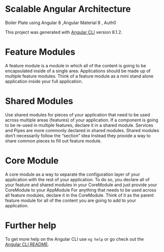 # Scalable Angular Architecture
Boiler Plate using Angular 8 ,Angular Material 8 , Auth0 

This project was generated with [Angular CLI](https://github.com/angular/angular-cli) version 8.1.2.

# Feature Modules
A feature module is a module in which all of the content is going to be encapsulated inside of a single area.
Applications should be made up of multiple feature modules.
Think of a feature module as a mini stand alone application inside your full application.
# Shared Modules
Use shared modules for pieces of your application that need to be used across multiple areas (features) of your application.
If a component is going to be re-used in multiple features, declare it in a shared module.
Services and Pipes are more commonly declared in shared modules.
Shared modules don’t necessarily follow the “section” idea  Instead they provide a way to share common pieces to fill out feature module.
# Core Module
A core module as a way to separate the configuration layer of your application with the rest of your application.
To do so, you declare all of your feature and shared modules in your CoreModule and just provide your CoreModule to your AppModule
For anything that needs to be used across all feature modules, declare it in the CoreModule.
Think of it as the parent feature module for all of the content you are going to add to your application.

# Further help

To get more help on the Angular CLI use `ng help` or go check out the [Angular CLI README](https://github.com/angular/angular-cli/blob/master/README.md).
